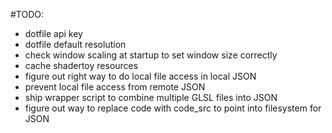 #TODO:

  - dotfile api key
  - dotfile default resolution
  - check window scaling at startup to set window size correctly
  - cache shadertoy resources
  - figure out right way to do local file access in local JSON
  - prevent local file access from remote JSON
  - ship wrapper script to combine multiple GLSL files into JSON
  - figure out way to replace code with code_src to point into filesystem for JSON


